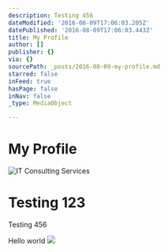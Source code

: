 ```yaml
---
description: Testing 456
dateModified: '2016-08-09T17:06:03.205Z'
datePublished: '2016-08-09T17:06:03.443Z'
title: My Profile
author: []
publisher: {}
via: {}
sourcePath: _posts/2016-08-09-my-profile.md
starred: false
inFeed: true
hasPage: false
inNav: false
_type: MediaObject

---
```

# My Profile
![IT Consulting Services](https://the-grid-user-content.s3-us-west-2.amazonaws.com/73c3a22d-e50a-4d25-82df-d65c08517cac.jpg)

# Testing 123

Testing 456

Hello world ![](https://the-grid-user-content.s3-us-west-2.amazonaws.com/aa0ee0b4-8c69-4b76-a178-256ee5ab9d9d.jpg)